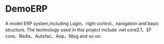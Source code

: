 # DemoERP
A model ERP system,including Login、right control、navigation and basic structure.
The technology used in this project include .net core2.1、EF core、Redis、Autofac、Aop、Nlog and so on.

